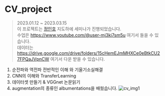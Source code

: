 # CV_project
> 2023.01.12 ~ 2023.03.15   
이 프로젝트는 [정인호](https://github.com/inhovation97) 지도하에 세미나가 진행되었습니다.   
수업은  https://www.youtube.com/@user-mj3kj7sm5u 여기서 들을 수 있습니다.   
데이터는 https://drive.google.com/drive/folders/15cHemEJmMHXCe0eBtkCU27FPQaJVpnCW 여기서 다운 받을 수 있습니다.


1. 순전파와 역전파 전반적인 이해 와 기울기소실해결
2. CNN의 이해와 TransferLearning
3. 데이터셋 만들기 & VGGnet 논문읽기
4. augmentation의 종류인 albumentations을 배웠습니다.
![cv_img1](https://user-images.githubusercontent.com/126746129/222347345-965d7bbb-f093-4d47-8c51-b191842bb305.png)

